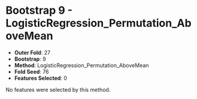 # Bootstrap 9 - LogisticRegression_Permutation_AboveMean

- **Outer Fold**: 27
- **Bootstrap**: 9
- **Method**: LogisticRegression_Permutation_AboveMean
- **Fold Seed**: 76
- **Features Selected**: 0

No features were selected by this method.
